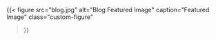 {{< figure
  src="blog.jpg"
  alt="Blog Featured Image"
  caption="<i class='fas fa-image'></i>Featured Image"
  class="custom-figure"
>}}